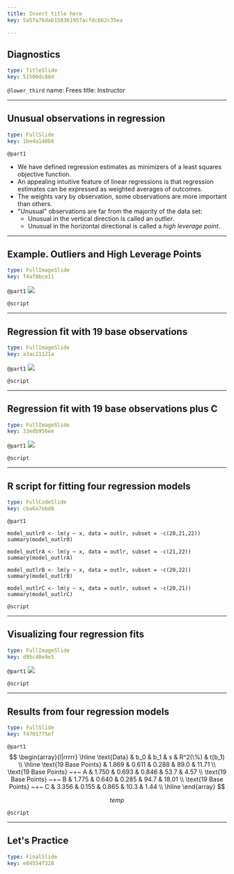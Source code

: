 ```yaml
---
title: Insert title here
key: 5a57a76dab158361957acfdc662c35ea

---
```

## Diagnostics

```yaml
type: TitleSlide
key: 51500dc88d
```





`@lower_third`
name: Frees
title: Instructor




---
## Unusual observations in regression

```yaml
type: FullSlide
key: 1be4a140b8
```

`@part1`
- We have defined regression estimates as minimizers of a least squares objective function.
- An appealing intuitive feature of linear regressions is that regression estimates can be expressed as weighted averages of outcomes.
- The weights vary by observation, some observations are more important than others. 
- "Unusual" observations are far from the majority of the data set:
   - Unusual in the vertical direction is called an *outlier*. 
   - Unusual in the horizontal directional is called a *high leverage point*.








---
## Example. Outliers and High Leverage Points

```yaml
type: FullImageSlide
key: f4af8bce11
```

`@part1`
![](https://assets.datacamp.com/production/repositories/2610/datasets/dc6b178ccf1c3cbcd93823a514fa8fe4ad0d3343/Ch2Diag1.png)





`@script`




---
## Regression fit with 19 base observations

```yaml
type: FullImageSlide
key: a3ac21121a
```

`@part1`
![](https://assets.datacamp.com/production/repositories/2610/datasets/1c3e583d8b3b20ca7120192636af8b4000829da8/Ch2Diag2.png)





`@script`




---
## Regression fit with 19 base observations plus C

```yaml
type: FullImageSlide
key: 33edb956ee
```

`@part1`
![](https://assets.datacamp.com/production/repositories/2610/datasets/810ab01978845591cb9016657b2d08291ce3a8b8/Ch2Diag3.png)





`@script`




---
## R script for fitting four regression models

```yaml
type: FullCodeSlide
key: cba6a7ebd8
```

`@part1`
```
model_outlr0 <- lm(y ~ x, data = outlr, subset = -c(20,21,22))
summary(model_outlr0)

model_outlrA <- lm(y ~ x, data = outlr, subset = -c(21,22))
summary(model_outlrA)

model_outlrB <- lm(y ~ x, data = outlr, subset = -c(20,22))
summary(model_outlrB)

model_outlrC <- lm(y ~ x, data = outlr, subset = -c(20,21))
summary(model_outlrC)
```





`@script`




---
## Visualizing four regression fits

```yaml
type: FullImageSlide
key: d95c40e9e5
```

`@part1`
![](https://assets.datacamp.com/production/repositories/2610/datasets/79558c691908c3904d197e9275f4a865635c37f5/Ch2Diag4.png)





`@script`




---
## Results from four regression models

```yaml
type: FullSlide
key: f4701775ef
```

`@part1`
$$
\begin{array}{l|rrrrr} \hline \text{Data} & b_0 & b_1 & s & R^2(\%) & t(b_1) \\ \hline \text{19 Base Points} & 1.869 & 0.611 & 0.288 & 89.0 & 11.71 \\ \text{19 Base Points} ~+~ A & 1.750 & 0.693 & 0.846 & 53.7 & 4.57 \\ \text{19 Base Points} ~+~ B & 1.775 & 0.640 & 0.285 & 94.7 & 18.01 \\ \text{19 Base Points} ~+~ C & 3.356 & 0.155 & 0.865 & 10.3 & 1.44 \\ \hline \end{array} 
$$

$$temp$$





`@script`




---
## Let's Practice

```yaml
type: FinalSlide
key: e84554f328
```








